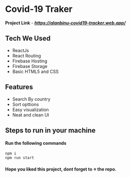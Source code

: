 # Covid-19 Traker

**Project Link** - ***https://alanbinu-covid19-tracker.web.app/***

## Tech We Used

- ReactJs
- React Routing
- Firebase Hosting
- Firebase Storage
- Basic HTML5 and CSS

## Features

- Search By country
- Sort opttions
- Easy visualization
- Neat and clean UI

## Steps to run in your machine

#### Run the following commands
```
npm i
npm run start
```




#### Hope you liked this project, dont forget to ⭐ the repo.
